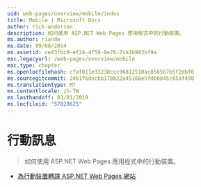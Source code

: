 ```yaml
---
uid: web-pages/overview/mobile/index
title: Mobile | Microsoft Docs
author: rick-anderson
description: 如何使用 ASP.NET Web Pages 應用程式中的行動裝置。
ms.author: riande
ms.date: 09/08/2014
ms.assetid: ce83fbc9-ef24-4f59-8e76-7ca1b983bf9a
msc.legacyurl: /web-pages/overview/mobile
msc.type: chapter
ms.openlocfilehash: cfaf011e33238ccc96812510ac856567b5f2dbf6
ms.sourcegitcommit: 24b1f6decbb17bb22a45166e5fdb0845c65af498
ms.translationtype: MT
ms.contentlocale: zh-TW
ms.lasthandoff: 03/01/2019
ms.locfileid: "57020625"
---
```

<a name="mobile"></a>行動訊息
====================
> 如何使用 ASP.NET Web Pages 應用程式中的行動裝置。


- [為行動裝置轉譯 ASP.NET Web Pages 網站](rendering-aspnet-web-pages-sites-for-mobile-devices.md)
